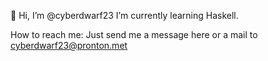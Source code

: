 👋 Hi, I’m @cyberdwarf23 I’m currently learning Haskell.

How to reach me: Just send me a message here or a mail to cyberdwarf23@pronton.met

<!---
cyberdwarf23/cyberdwarf23 is a ✨ special ✨ repository because its `README.md` (this file) appears on your GitHub profile.
You can click the Preview link to take a look at your changes.
--->
